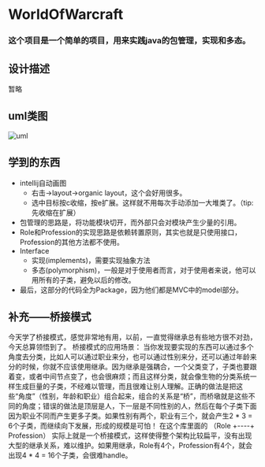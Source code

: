# WorldOfWarcraft
### 这个项目是一个简单的项目，用来实践java的包管理，实现和多态。
## 设计描述
暂略

## uml类图
![uml](https://raw.githubusercontent.com/zhaoyangyingmu/WorldOfWarcraft/master/uml_class.jpg)

## 学到的东西
* intellij自动画图
  + 右击->layout->organic layout，这个会好用很多。
  + 选中目标按c收缩，按e扩展。这样就不用每次手动添加一大堆类了。（tip: 先收缩在扩展）
* 包管理的思路是，将功能模块切开，而外部只会对模块产生少量的引用。
* Role和Profession的实现思路是依赖转置原则，其实也就是只使用接口，Profession的其他方法都不使用。
* Interface
  + 实现(implements)，需要实现抽象方法
  + 多态(polymorphism)，一般是对于使用者而言，对于使用者来说，他可以用所有的子类，避免以后的修改。
* 最后，这部分的代码全为Package，因为他们都是MVC中的model部分。
## 补充——桥接模式
  今天学了桥接模式，感觉非常地有用，以前，一直觉得继承总有些地方很不对劲，今天总算领悟到了。
  桥接模式的应用场景： 当你发现要实现的东西可以通过多个角度去分类，比如人可以通过职业来分，也可以通过性别来分，还可以通过年龄来分的时候，你就不应该使用继承。因为继承是强耦合，一个父类变了，子类也要跟着变，或者中间节点变了，也会很麻烦；而且这样分类，就会像生物的分类系统一样生成巨量的子类，不经难以管理，而且很难让别人理解。正确的做法是把这些“角度”（性别，年龄和职业）组合起来，组合的关系是“桥”，而桥墩就是这些不同的角度；错误的做法是顶层是人，下一层是不同性别的人，然后在每个子类下面因为职业不同而产生更多子类。如果性别有两个，职业有三个，就会产生2 * 3 = 6个子类，而继续向下发展，形成的规模是可怕！
  在这个库里面的 （Role +----+ Profession） 实际上就是一个桥接模式，这样使得整个架构比较扁平，没有出现大型的继承关系，难以维护。如果用继承，Role有4个，Profession有4个，就会出现4 * 4 = 16个子类，会很难handle。
